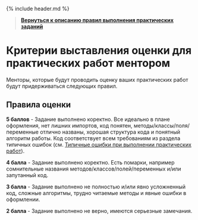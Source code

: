 {% include header.md %}

>
>**[Вернуться к описанию правил выполнения практических заданий]({{site.materialsurl}}general/practical_tasks_completing_rules)**
>

Критерии выставления оценки для практических работ ментором
====================

Менторы, которые будут проводить оценку ваших практических работ будут придерживаться следующих правил.

Правила оценки
---------------------

**5 баллов** - Задание выполнено коректно. Все идеально в плане оформления, нет лишних импортов, код понятен, методы/классы/поля/переменные отлично названы, хорошая структура кода и понятный алгоритм работы. Код соответствует всем требованиям из раздела типичных ошибок (см. [Типичные ошибки при выполнении практических работ]({{site.materialsurl}}general/typical_mistakes)).

**4 балла** - Задание выполнено коректно. Есть помарки, например сомнительные названия методов/классов/полей/переменных и/или запутанный код.

**3 балла** - Задание выполнено не полностью и/или явно усложненный код, сложные алгоритмы, трудно читаемые методы и явные ошибки в оформлении.

**2 балла** - Задание выполнено не верно, имеются серьезные замечания.